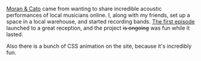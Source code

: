 [Moran & Cato](http://moranandcato.com) came from wanting to share incredible acoustic performances of local musicians online. I, along with my friends, set up a space in a local warehouse, and started recording bands. [The first episode](http://www.youtube.com/watch?v=5gbl0L63wm8&feature=player_embedded) launched to a great reception, and the project ~~is ongoing~~ was fun while it lasted.

Also there is a bunch of CSS animation on the site, because it's incredibly fun.